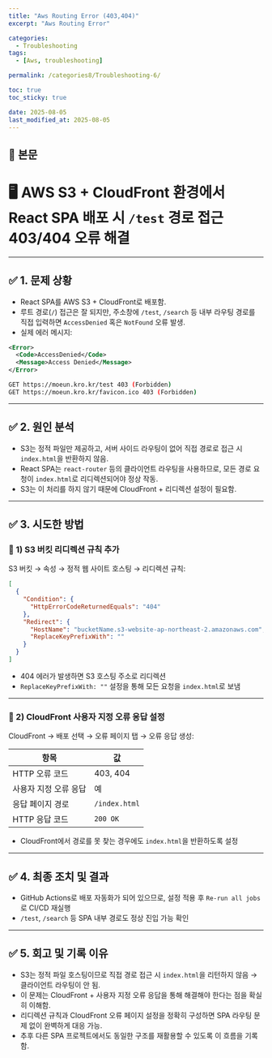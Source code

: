 ```yaml
---
title: "Aws Routing Error (403,404)"
excerpt: "Aws Routing Error"

categories:
  - Troubleshooting
tags:
  - [Aws, troubleshooting]

permalink: /categories8/Troubleshooting-6/

toc: true
toc_sticky: true

date: 2025-08-05
last_modified_at: 2025-08-05
---
```


## 🦥 본문

# 🖥️ AWS S3 + CloudFront 환경에서 React SPA 배포 시 `/test` 경로 접근 403/404 오류 해결

---

## ✅ 1. 문제 상황

- React SPA를 AWS S3 + CloudFront로 배포함.
- 루트 경로(`/`) 접근은 잘 되지만, 주소창에 `/test`, `/search` 등 내부 라우팅 경로를 직접 입력하면 `AccessDenied` 혹은 `NotFound` 오류 발생.
- 실제 에러 메시지:

```xml
<Error>
  <Code>AccessDenied</Code>
  <Message>Access Denied</Message>
</Error>
```

```bash
GET https://moeun.kro.kr/test 403 (Forbidden)
GET https://moeun.kro.kr/favicon.ico 403 (Forbidden)
```

---

## ✅ 2. 원인 분석

- S3는 정적 파일만 제공하고, 서버 사이드 라우팅이 없어 직접 경로로 접근 시 `index.html`을 반환하지 않음.
- React SPA는 `react-router` 등의 클라이언트 라우팅을 사용하므로, 모든 경로 요청이 `index.html`로 리디렉션되어야 정상 작동.
- S3는 이 처리를 하지 않기 때문에 CloudFront + 리디렉션 설정이 필요함.

---

## ✅ 3. 시도한 방법

### 🔹 1) S3 버킷 리디렉션 규칙 추가

S3 버킷 → 속성 → 정적 웹 사이트 호스팅 → 리디렉션 규칙:

```json
[
  {
    "Condition": {
      "HttpErrorCodeReturnedEquals": "404"
    },
    "Redirect": {
      "HostName": "bucketName.s3-website-ap-northeast-2.amazonaws.com",
      "ReplaceKeyPrefixWith": ""
    }
  }
]
```

- 404 에러가 발생하면 S3 호스팅 주소로 리디렉션
- `ReplaceKeyPrefixWith: ""` 설정을 통해 모든 요청을 `index.html`로 보냄

---

### 🔹 2) CloudFront 사용자 지정 오류 응답 설정

CloudFront → 배포 선택 → 오류 페이지 탭 → 오류 응답 생성:

| 항목                  | 값            |
| --------------------- | ------------- |
| HTTP 오류 코드        | 403, 404      |
| 사용자 지정 오류 응답 | 예            |
| 응답 페이지 경로      | `/index.html` |
| HTTP 응답 코드        | `200 OK`      |

- CloudFront에서 경로를 못 찾는 경우에도 `index.html`을 반환하도록 설정

---

## ✅ 4. 최종 조치 및 결과

- GitHub Actions로 배포 자동화가 되어 있으므로, 설정 적용 후 `Re-run all jobs`로 CI/CD 재실행
- `/test`, `/search` 등 SPA 내부 경로도 정상 진입 가능 확인

---

## ✅ 5. 회고 및 기록 이유

- S3는 정적 파일 호스팅이므로 직접 경로 접근 시 `index.html`을 리턴하지 않음 → 클라이언트 라우팅이 안 됨.
- 이 문제는 CloudFront + 사용자 지정 오류 응답을 통해 해결해야 한다는 점을 확실히 이해함.
- 리디렉션 규칙과 CloudFront 오류 페이지 설정을 정확히 구성하면 SPA 라우팅 문제 없이 완벽하게 대응 가능.
- 추후 다른 SPA 프로젝트에서도 동일한 구조를 재활용할 수 있도록 이 흐름을 기록함.
